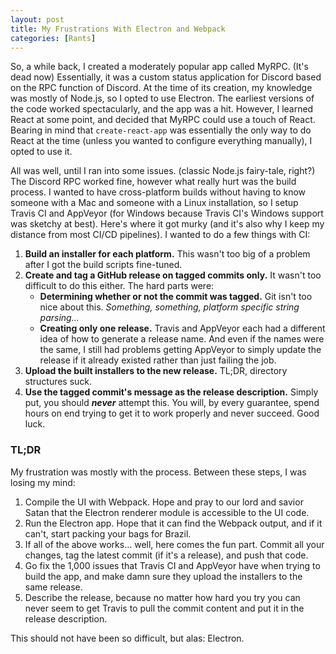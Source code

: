```yaml
---
layout: post
title: My Frustrations With Electron and Webpack
categories: [Rants]
---
```


So, a while back, I created a moderately popular app called MyRPC. (It's dead now) Essentially, it was a custom status application for Discord based on the RPC function of Discord. At the time of its creation, my knowledge was mostly of Node.js, so I opted to use Electron. The earliest versions of the code worked spectacularly, and the app was a  hit. However, I learned React at some point, and decided that MyRPC could use a touch of React. Bearing in mind that `create-react-app` was essentially the only way to do React at the time (unless you wanted to configure everything manually), I opted to use it. 

All was well, until I ran into some issues. (classic Node.js fairy-tale, right?) The Discord RPC worked fine, however what really hurt was the build process. I wanted to have cross-platform builds without having to know someone with a Mac and someone with a Linux installation, so I setup Travis CI and AppVeyor (for Windows because Travis CI's Windows support was sketchy at best). Here's where it got murky (and it's also why I keep my distance from most CI/CD pipelines). I wanted to do a few things with CI:

1. **Build an installer for each platform.** This wasn't too big of a problem after I got the build scripts fine-tuned.
2. **Create and tag a GitHub release on __tagged commits only__.** It wasn't too difficult to do this either. The hard parts were:
    - **Determining whether or not the commit was tagged.** Git isn't too nice about this. *Something, something, platform specific string parsing...*
    - **Creating only one release.** Travis and AppVeyor each had a different idea of how to generate a release name. And even if the names were the same, I still had problems getting AppVeyor to simply update the release if it already existed rather than just failing the job.
3. **Upload the built installers to the new release.** TL;DR, directory structures suck.
4. **Use the tagged commit's message as the release description.** Simply put, you should ***never*** attempt this. You will, by every guarantee, spend hours on end trying to get it to work properly and never succeed. Good luck.

### TL;DR
My frustration was mostly with the process. Between these steps, I was losing my mind:

1. Compile the UI with Webpack. Hope and pray to our lord and savior Satan that the Electron renderer module is accessible to the UI code.
2. Run the Electron app. Hope that it can find the Webpack output, and if it can't, start packing your bags for Brazil.
3. If all of the above works... well, here comes the fun part. Commit all your changes, tag the latest commit (if it's a release), and push that code.
4. Go fix the 1,000 issues that Travis CI and AppVeyor have when trying to build the app, and make damn sure they upload the installers to the same release.
5. Describe the release, because no matter how hard you try you can never seem to get Travis to pull the commit content and put it in the release description.

This should not have been so difficult, but alas: Electron.

